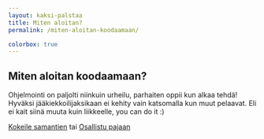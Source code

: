```yaml
---
layout: kaksi-palstaa
title: Miten aloitan?
permalink: /miten-aloitan-koodaamaan/

colorbox: true
---
```


## Miten aloitan koodaamaan?

Ohjelmointi on paljolti niinkuin urheilu, parhaiten oppii kun alkaa tehdä! Hyväksi jääkiekkoilijaksikaan ei kehity vain katsomalla kun muut pelaavat. Eli ei kait siinä muuta kuin liikkeelle, you can do it :)

<a title="Kokeile tästä Scratch-ohjelmointia!" href="http://scratch.mit.edu/projects/editor/?tip_bar=getStarted" class="button-big colorbox-iframe">Kokeile samantien</a> tai <a href="/pajat/" class="button-big">Osallistu pajaan</a>